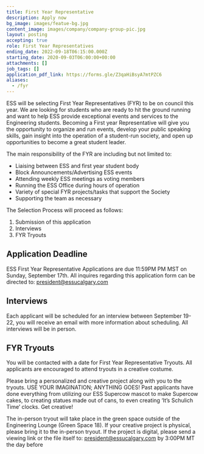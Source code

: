 ```yaml
---
title: First Year Representative
description: Apply now
bg_image: images/featue-bg.jpg
content_image: images/company/company-group-pic.jpg
layout: posting
accepting: true
role: First Year Representatives
ending_date: 2022-09-18T06:15:00.000Z
starting_date: 2020-09-03T06:00:00+00:00
attachments: []
job_tags: []
application_pdf_link: https://forms.gle/Z3qaHiBsyA7mtPZC6
aliases:
  - /fyr
---
```


ESS will be selecting First Year Representatives (FYR) to be on council this year. We are looking for students who are ready to hit the ground running and want to help ESS provide exceptional events and services to the Engineering students. Becoming a First year Representative will give you the opportunity to organize and run events, develop your public speaking skills, gain insight into the operation of a student-run society, and open up opportunities to become a great student leader.

The main responsibility of the FYR are including but not limited to:

- Liaising between ESS and first year student body
- Block Announcements/Advertising ESS events
- Attending weekly ESS meetings as voting members
- Running the ESS Office during hours of operation
- Variety of special FYR projects/tasks that support the Society
- Supporting the team as necessary

The Selection Process will proceed as follows:

1. Submission of this application
2. Interviews
3. FYR Tryouts

## Application Deadline

ESS First Year Representative Applications are due 11:59PM PM MST on Sunday, September 17th. All inquires regarding this application form can be directed to: president@essucalgary.com

## Interviews

Each applicant will be scheduled for an interview between September 19-22, you will receive an email with more information about scheduling. All interviews will be in person.

## FYR Tryouts

You will be contacted with a date for First Year Representative Tryouts. All applicants are encouraged to attend tryouts in a creative costume.

Please bring a personalized and creative project along with you to the tryouts. USE YOUR IMAGINATION; ANYTHING GOES! Past applicants have done everything from utilizing our ESS Supercow mascot to make Supercow cakes, to creating statues made out of cans, to even creating ‘It’s Schulich Time’ clocks. Get creative!

The in-person tryout will take place in the green space outside of the Engineering Lounge (Green Space 18). If your creative project is physical, please bring it to the in-person tryout. If the project is digital, please send a viewing link or the file itself to: president@essucalgary.com by 3:00PM MT the day before
